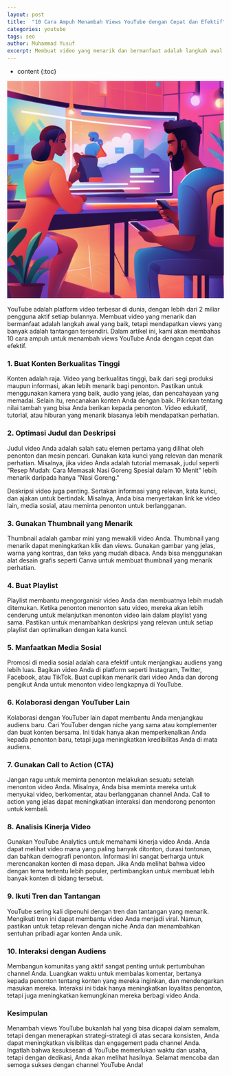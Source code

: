 ```yaml
---
layout: post
title:  "10 Cara Ampuh Menambah Views YouTube dengan Cepat dan Efektif"
categories: youtube
tags: seo
author: Muhammad Yusuf
excerpt: Membuat video yang menarik dan bermanfaat adalah langkah awal yang baik, tetapi mendapatkan views yang banyak adalah tantangan tersendiri.
---
```


* content
{:toc}

![menambah views youtube](/images/menambahviewsyoutube.jpg)

YouTube adalah platform video terbesar di dunia, dengan lebih dari 2 miliar pengguna aktif setiap bulannya. Membuat video yang menarik dan bermanfaat adalah langkah awal yang baik, tetapi mendapatkan views yang banyak adalah tantangan tersendiri. Dalam artikel ini, kami akan membahas 10 cara ampuh untuk menambah views YouTube Anda dengan cepat dan efektif.

### 1. Buat Konten Berkualitas Tinggi

Konten adalah raja. Video yang berkualitas tinggi, baik dari segi produksi maupun informasi, akan lebih menarik bagi penonton. Pastikan untuk menggunakan kamera yang baik, audio yang jelas, dan pencahayaan yang memadai. Selain itu, rencanakan konten Anda dengan baik. Pikirkan tentang nilai tambah yang bisa Anda berikan kepada penonton. Video edukatif, tutorial, atau hiburan yang menarik biasanya lebih mendapatkan perhatian.

### 2. Optimasi Judul dan Deskripsi

Judul video Anda adalah salah satu elemen pertama yang dilihat oleh penonton dan mesin pencari. Gunakan kata kunci yang relevan dan menarik perhatian. Misalnya, jika video Anda adalah tutorial memasak, judul seperti "Resep Mudah: Cara Memasak Nasi Goreng Spesial dalam 10 Menit" lebih menarik daripada hanya "Nasi Goreng." 

Deskripsi video juga penting. Sertakan informasi yang relevan, kata kunci, dan ajakan untuk bertindak. Misalnya, Anda bisa menyertakan link ke video lain, media sosial, atau meminta penonton untuk berlangganan.

### 3. Gunakan Thumbnail yang Menarik

Thumbnail adalah gambar mini yang mewakili video Anda. Thumbnail yang menarik dapat meningkatkan klik dan views. Gunakan gambar yang jelas, warna yang kontras, dan teks yang mudah dibaca. Anda bisa menggunakan alat desain grafis seperti Canva untuk membuat thumbnail yang menarik perhatian.

### 4. Buat Playlist

Playlist membantu mengorganisir video Anda dan membuatnya lebih mudah ditemukan. Ketika penonton menonton satu video, mereka akan lebih cenderung untuk melanjutkan menonton video lain dalam playlist yang sama. Pastikan untuk menambahkan deskripsi yang relevan untuk setiap playlist dan optimalkan dengan kata kunci.

### 5. Manfaatkan Media Sosial

Promosi di media sosial adalah cara efektif untuk menjangkau audiens yang lebih luas. Bagikan video Anda di platform seperti Instagram, Twitter, Facebook, atau TikTok. Buat cuplikan menarik dari video Anda dan dorong pengikut Anda untuk menonton video lengkapnya di YouTube.

### 6. Kolaborasi dengan YouTuber Lain

Kolaborasi dengan YouTuber lain dapat membantu Anda menjangkau audiens baru. Cari YouTuber dengan niche yang sama atau komplementer dan buat konten bersama. Ini tidak hanya akan memperkenalkan Anda kepada penonton baru, tetapi juga meningkatkan kredibilitas Anda di mata audiens.

### 7. Gunakan Call to Action (CTA)

Jangan ragu untuk meminta penonton melakukan sesuatu setelah menonton video Anda. Misalnya, Anda bisa meminta mereka untuk menyukai video, berkomentar, atau berlangganan channel Anda. Call to action yang jelas dapat meningkatkan interaksi dan mendorong penonton untuk kembali.

### 8. Analisis Kinerja Video

Gunakan YouTube Analytics untuk memahami kinerja video Anda. Anda dapat melihat video mana yang paling banyak ditonton, durasi tontonan, dan bahkan demografi penonton. Informasi ini sangat berharga untuk merencanakan konten di masa depan. Jika Anda melihat bahwa video dengan tema tertentu lebih populer, pertimbangkan untuk membuat lebih banyak konten di bidang tersebut.

### 9. Ikuti Tren dan Tantangan

YouTube sering kali dipenuhi dengan tren dan tantangan yang menarik. Mengikuti tren ini dapat membantu video Anda menjadi viral. Namun, pastikan untuk tetap relevan dengan niche Anda dan menambahkan sentuhan pribadi agar konten Anda unik.

### 10. Interaksi dengan Audiens

Membangun komunitas yang aktif sangat penting untuk pertumbuhan channel Anda. Luangkan waktu untuk membalas komentar, bertanya kepada penonton tentang konten yang mereka inginkan, dan mendengarkan masukan mereka. Interaksi ini tidak hanya meningkatkan loyalitas penonton, tetapi juga meningkatkan kemungkinan mereka berbagi video Anda.

### Kesimpulan

Menambah views YouTube bukanlah hal yang bisa dicapai dalam semalam, tetapi dengan menerapkan strategi-strategi di atas secara konsisten, Anda dapat meningkatkan visibilitas dan engagement pada channel Anda. Ingatlah bahwa kesuksesan di YouTube memerlukan waktu dan usaha, tetapi dengan dedikasi, Anda akan melihat hasilnya. Selamat mencoba dan semoga sukses dengan channel YouTube Anda!